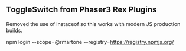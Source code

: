 ## ToggleSwitch from Phaser3 Rex Plugins
Removed the use of instaceof so this works with modern JS production builds.

npm login --scope=@rmartone --registry=https://registry.npmjs.org/
